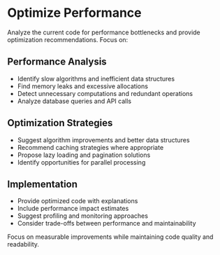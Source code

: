 # Optimize Performance

Analyze the current code for performance bottlenecks and provide optimization recommendations. Focus on:

## Performance Analysis

- Identify slow algorithms and inefficient data structures
- Find memory leaks and excessive allocations
- Detect unnecessary computations and redundant operations
- Analyze database queries and API calls

## Optimization Strategies

- Suggest algorithm improvements and better data structures
- Recommend caching strategies where appropriate
- Propose lazy loading and pagination solutions
- Identify opportunities for parallel processing

## Implementation

- Provide optimized code with explanations
- Include performance impact estimates
- Suggest profiling and monitoring approaches
- Consider trade-offs between performance and maintainability

Focus on measurable improvements while maintaining code quality and readability.
